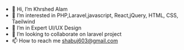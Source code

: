 - 👋 Hi, I’m Khrshed Alam
- 👀 I’m interested in PHP,Laravel,javascript, React,jQuery, HTML, CSS, Taeilwind 
- 🌱 I’m in Expert UI/UX Design
- 💞️ I’m looking to collaborate on laravel project 
- 📫 How to reach me shabuj603@gmail.com

<!---
shabuj603/shabuj603 is a ✨ special ✨ repository because its `README.md` (this file) appears on your GitHub profile.
You can click the Preview link to take a look at your changes.
--->
